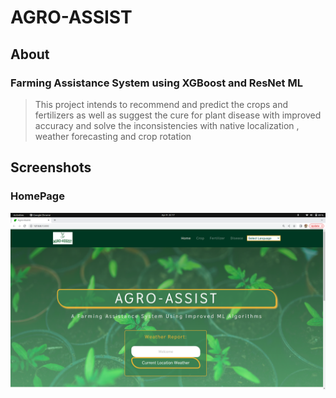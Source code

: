 # AGRO-ASSIST

## About
### Farming Assistance System using XGBoost and ResNet ML
> This project intends to recommend and predict the crops and fertilizers as well as suggest the cure for plant disease with improved accuracy and solve the inconsistencies with native localization , weather forecasting and crop rotation

## Screenshots
### HomePage
![Image](app/static/images/Homepage.png)
